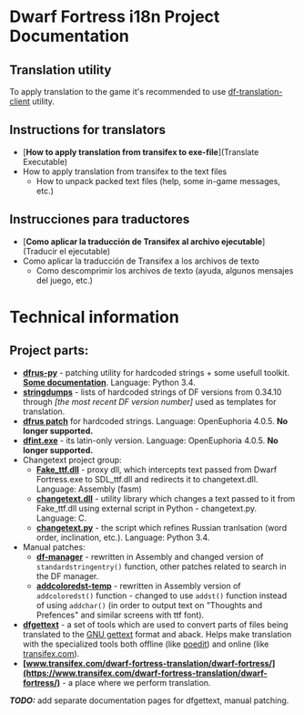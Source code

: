 # Dwarf Fortress i18n Project Documentation

## Translation utility

To apply translation to the game it's recommended to use [df-translation-client](https://bitbucket.org/dfint/df-translation-client/downloads) utility.

## Instructions for translators
* [**How to apply translation from transifex to exe-file**](Translate Executable)
* How to apply translation from transifex to the text files
    * How to unpack packed text files (help, some in-game messages, etc.)

## Instrucciones para traductores
* [**Como aplicar la traducción de Transifex al archivo ejecutable**](Traducir el ejecutable)
* Como aplicar la traducción de Transifex a los archivos de texto
    * Como descomprimir los archivos de texto (ayuda, algunos mensajes del juego, etc.)

# Technical information

## Project parts:

* **[dfrus-py](https://bitbucket.org/dfint/dfrus-py)** - patching utility for hardcoded strings + some usefull toolkit. [**Some documentation**](dfrus-py). Language: Python 3.4.
* **[stringdumps](https://bitbucket.org/dfint/stringdumps)** - lists of hardcoded strings of DF versions from 0.34.10 through *[the most recent DF version number]* used as templates for translation.
* **[dfrus patch](https://bitbucket.org/insolor/dfrus/src)** for hardcoded strings. Language: OpenEuphoria 4.0.5. **No longer supported.**
* **[dfint.exe](https://bitbucket.org/dfint/df-i18n)** - its latin-only version. Language: OpenEuphoria 4.0.5. **No longer supported.**
* Changetext project group:
    * **[Fake_ttf.dll](https://bitbucket.org/dfint/fake_ttf.dll)** - proxy dll, which intercepts text passed from Dwarf Fortress.exe to SDL_ttf.dll and redirects it to changetext.dll. Language: Assembly (fasm)
    * **[changetext.dll](https://bitbucket.org/dfint/changetextpy)** - utility library which changes a text passed to it from Fake_ttf.dll using external script in Python - changetext.py. Language: C.
    * **[changetext.py](https://bitbucket.org/dfint/changetextpy_script)** - the script which refines Russian tranlsation (word order, inclination, etc.). Language: Python 3.4.
* Manual patches:
    * **[df-manager](https://bitbucket.org/dfint/df-manager)** - rewritten in Assembly and changed version of `standardstringentry()` function, other patches related to search in the DF manager.
    * **[addcoloredst-temp](https://bitbucket.org/dfint/addcoloredst-temp)** - rewritten in Assembly version of `addcoloredst()` function - changed to use `addst()` function instead of using `addchar()` (in order to output text on "Thoughts and Prefences" and similar screens with ttf font).
* **[dfgettext](https://bitbucket.org/dfint/df-gettext-toolkit)** - a set of tools which are used to convert parts of files being translated to the [GNU gettext](http://www.gnu.org/software/gettext/) format and aback. Helps make translation with the specialized tools both offline (like [poedit](http://poedit.net/)) and online (like [transifex.com](http://transifex.com/)).
* **[www.transifex.com/dwarf-fortress-translation/dwarf-fortress/](https://www.transifex.com/dwarf-fortress-translation/dwarf-fortress/)** - a place where we perform translation.

***TODO:*** add separate documentation pages for dfgettext, manual patching.